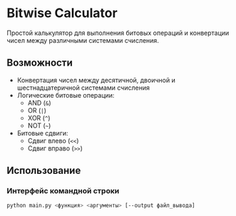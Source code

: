 # Bitwise Calculator

Простой калькулятор для выполнения битовых операций и конвертации чисел между различными системами счисления.

## Возможности

- Конвертация чисел между десятичной, двоичной и шестнадцатеричной системами счисления
- Логические битовые операции:
  - AND (`&`)
  - OR (`|`)
  - XOR (`^`)
  - NOT (`~`)
- Битовые сдвиги:
  - Сдвиг влево (`<<`)
  - Сдвиг вправо (`>>`)

## Использование

### Интерфейс командной строки

```bash
python main.py <функция> <аргументы> [--output файл_вывода]
